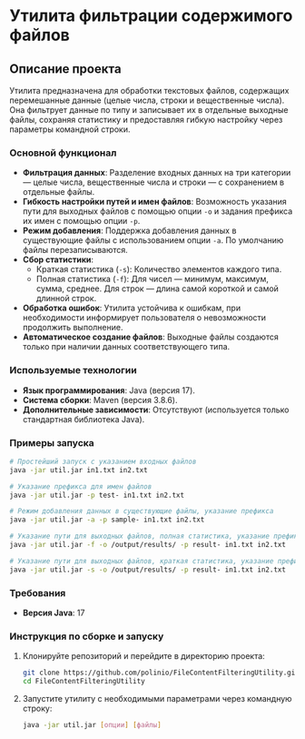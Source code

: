 # Утилита фильтрации содержимого файлов

## Описание проекта

Утилита предназначена для обработки текстовых файлов, содержащих перемешанные данные (целые числа, строки и вещественные числа). Она фильтрует данные по типу и записывает их в отдельные выходные файлы, сохраняя статистику и предоставляя гибкую настройку через параметры командной строки.

### Основной функционал
- **Фильтрация данных**: Разделение входных данных на три категории — целые числа, вещественные числа и строки — с сохранением в отдельные файлы.
- **Гибкость настройки путей и имен файлов**: Возможность указания пути для выходных файлов с помощью опции `-o` и задания префикса их имен с помощью опции `-p`.
- **Режим добавления**: Поддержка добавления данных в существующие файлы с использованием опции `-a`. По умолчанию файлы перезаписываются.
- **Сбор статистики**: 
  - Краткая статистика (`-s`): Количество элементов каждого типа.
  - Полная статистика (`-f`): Для чисел — минимум, максимум, сумма, среднее. Для строк — длина самой короткой и самой длинной строк.
- **Обработка ошибок**: Утилита устойчива к ошибкам, при необходимости информирует пользователя о невозможности продолжить выполнение.
- **Автоматическое создание файлов**: Выходные файлы создаются только при наличии данных соответствующего типа.

### Используемые технологии
- **Язык программирования**: Java (версия 17).
- **Система сборки**: Maven (версия 3.8.6).
- **Дополнительные зависимости**: Отсутствуют (используется только стандартная библиотека Java).

### Примеры запуска
```bash
# Простейший запуск с указанием входных файлов
java -jar util.jar in1.txt in2.txt

# Указание префикса для имен файлов
java -jar util.jar -p test- in1.txt in2.txt

# Режим добавления данных в существующие файлы, указание префикса
java -jar util.jar -a -p sample- in1.txt in2.txt

# Указание пути для выходных файлов, полная статистика, указание префикса
java -jar util.jar -f -o /output/results/ -p result- in1.txt in2.txt

# Указание пути для выходных файлов, краткая статистика, указание префикса
java -jar util.jar -s -o /output/results/ -p result- in1.txt in2.txt
```

### Требования
- **Версия Java**: 17

### Инструкция по сборке и запуску
1. Клонируйте репозиторий и перейдите в директорию проекта:
   ```bash
   git clone https://github.com/polinio/FileContentFilteringUtility.git
   cd FileContentFilteringUtility
   ```
2. Запустите утилиту с необходимыми параметрами через командную строку:
   ```bash
   java -jar util.jar [опции] [файлы]
   ```
